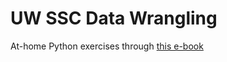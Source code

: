 # UW SSC Data Wrangling

At-home Python exercises through [this e-book](https://ssc.wisc.edu/sscc/pubs/DWE/book/)

